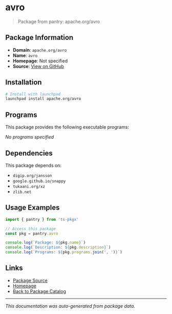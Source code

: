 # avro

> Package from pantry: apache.org/avro

## Package Information

- **Domain**: `apache.org/avro`
- **Name**: `avro`
- **Homepage**: Not specified
- **Source**: [View on GitHub](https://github.com/pkgxdev/pantry/tree/main/projects/apache.org/avro/package.yml)

## Installation

```bash
# Install with launchpad
launchpad install apache.org/avro
```

## Programs

This package provides the following executable programs:

*No programs specified*

## Dependencies

This package depends on:

- `digip.org/jansson`
- `google.github.io/snappy`
- `tukaani.org/xz`
- `zlib.net`

## Usage Examples

```typescript
import { pantry } from 'ts-pkgx'

// Access this package
const pkg = pantry.avro

console.log(`Package: ${pkg.name}`)
console.log(`Description: ${pkg.description}`)
console.log(`Programs: ${pkg.programs.join(', ')}`)
```

## Links

- [Package Source](https://github.com/pkgxdev/pantry/tree/main/projects/apache.org/avro/package.yml)
- [Homepage](#)
- [Back to Package Catalog](../../../package-catalog.md)

---

*This documentation was auto-generated from package data.*
